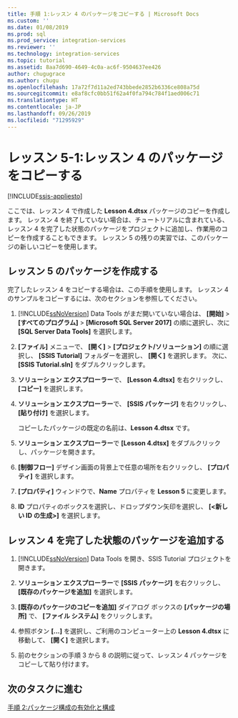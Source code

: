 ```yaml
---
title: 手順 1:レッスン 4 のパッケージをコピーする | Microsoft Docs
ms.custom: ''
ms.date: 01/08/2019
ms.prod: sql
ms.prod_service: integration-services
ms.reviewer: ''
ms.technology: integration-services
ms.topic: tutorial
ms.assetid: 8aa7d690-4649-4c0a-ac6f-9504637ee426
author: chugugrace
ms.author: chugu
ms.openlocfilehash: 17a72f7d11a2ed743bbede2852b6336ce808a75d
ms.sourcegitcommit: e8af8cfc0bb51f62a4f0fa794c784f1aed006c71
ms.translationtype: HT
ms.contentlocale: ja-JP
ms.lasthandoff: 09/26/2019
ms.locfileid: "71295929"
---
```

# <a name="lesson-5-1-copy-the-lesson-4-package"></a>レッスン 5-1:レッスン 4 のパッケージをコピーする

[!INCLUDE[ssis-appliesto](../includes/ssis-appliesto-ssvrpluslinux-asdb-asdw-xxx.md)]



ここでは、レッスン 4 で作成した **Lesson 4.dtsx** パッケージのコピーを作成します。 レッスン 4 を終了していない場合は、チュートリアルに含まれている、レッスン 4 を完了した状態のパッケージをプロジェクトに追加し、作業用のコピーを作成することもできます。 レッスン 5 の残りの実習では、このパッケージの新しいコピーを使用します。  
  
## <a name="create-the-lesson-5-package"></a>レッスン 5 のパッケージを作成する  
  
完了したレッスン 4 をコピーする場合は、この手順を使用します。  レッスン 4 のサンプルをコピーするには、次のセクションを参照してください。

1.  [!INCLUDE[ssNoVersion](../includes/ssnoversion-md.md)] Data Tools がまだ開いていない場合は、 **[開始]**  >  **[すべてのプログラム]**  >  **[Microsoft SQL Server 2017]** の順に選択し、次に **[SQL Server Data Tools]** を選択します。

2.  **[ファイル]** メニューで、 **[開く]**  >  **[プロジェクト/ソリューション]** の順に選択し、 **[SSIS Tutorial]** フォルダーを選択し、 **[開く]** を選択します。  次に、 **[SSIS Tutorial.sln]** をダブルクリックします。

3.  **ソリューション エクスプローラー**で、 **[Lesson 4.dtsx]** を右クリックし、 **[コピー]** を選択します。

4.  **ソリューション エクスプローラー**で、 **[SSIS パッケージ]** を右クリックし、 **[貼り付け]** を選択します。

    コピーしたパッケージの既定の名前は、**Lesson 4.dtsx** です。

5.  **ソリューション エクスプローラー**で **[Lesson 4.dtsx]** をダブルクリックし、パッケージを開きます。

6.  **[制御フロー]** デザイン画面の背景上で任意の場所を右クリックし、 **[プロパティ]** を選択します。

7.  **[プロパティ]** ウィンドウで、**Name** プロパティを **Lesson 5** に変更します。

8.  **ID** プロパティのボックスを選択し、ドロップダウン矢印を選択し、 **[\<新しい ID の生成>]** を選択します。

## <a name="add-the-completed-lesson-4-package"></a>レッスン 4 を完了した状態のパッケージを追加する

1.  [!INCLUDE[ssNoVersion](../includes/ssnoversion-md.md)] Data Tools を開き、SSIS Tutorial プロジェクトを開きます。

2.  **ソリューション エクスプローラー**で **[SSIS パッケージ]** を右クリックし、 **[既存のパッケージを追加]** を選択します。

3.  **[既存のパッケージのコピーを追加]** ダイアログ ボックスの **[パッケージの場所]** で、 **[ファイル システム]** をクリックします。

4.  参照ボタン **[...]** を選択し、ご利用のコンピューター上の **Lesson 4.dtsx** に移動して、 **[開く]** を選択します。

5.  前のセクションの手順 3 から 8 の説明に従って、レッスン 4 パッケージをコピーして貼り付けます。
  
## <a name="go-to-next-task"></a>次のタスクに進む  
[手順 2:パッケージ構成の有効化と構成](../integration-services/lesson-5-2-enabling-and-configuring-package-configurations.md)  
  
